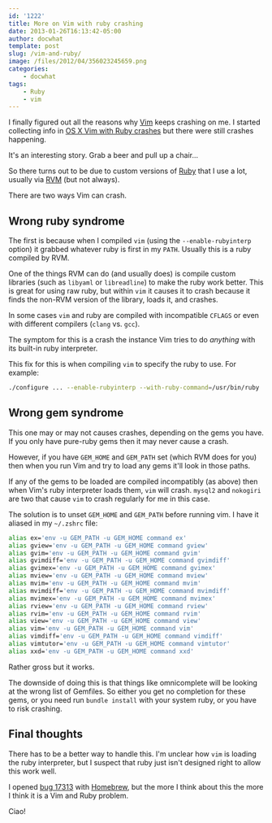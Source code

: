 ```yaml
---
id: '1222'
title: More on Vim with ruby crashing
date: 2013-01-26T16:13:42-05:00
author: docwhat
template: post
slug: /vim-and-ruby/
image: /files/2012/04/356023245659.png
categories:
    - docwhat
tags:
    - Ruby
    - vim
---
```


I finally figured out all the reasons why [Vim](https://www.vim.org/) keeps
crashing on me. I started collecting info in
[OS X Vim with Ruby crashes](/os-x-vim-with-ruby-crashes/) but there were
still crashes happening.

It's an interesting story. Grab a beer and pull up a chair...

So there turns out to be due to custom versions of
[Ruby](http://www.ruby-lang.org/) that I use a lot, usually via
[RVM](https://rvm.io/) (but not always).

There are two ways Vim can crash.

## Wrong ruby syndrome

The first is because when I compiled `vim` (using the `--enable-rubyinterp`
option) it grabbed whatever ruby is first in my `PATH`. Usually this is a ruby
compiled by RVM.

One of the things RVM can do (and usually does) is compile custom libraries
(such as `libyaml` or `libreadline`) to make the ruby work better. This is
great for using raw ruby, but within `vim` it causes it to crash because it
finds the non-RVM version of the library, loads it, and crashes.

In some cases `vim` and ruby are compiled with incompatible `CFLAGS` or even
with different compilers (`clang` vs. `gcc`).

The symptom for this is a crash the instance Vim tries to do _anything_ with
its built-in ruby interpreter.

This fix for this is when compiling `vim` to specify the ruby to use. For
example:

```bash
./configure ... --enable-rubyinterp --with-ruby-command=/usr/bin/ruby
```

## Wrong gem syndrome

This one may or may not causes crashes, depending on the gems you have. If you
only have pure-ruby gems then it may never cause a crash.

However, if you have `GEM_HOME` and `GEM_PATH` set (which RVM does for you)
then when you run Vim and try to load any gems it'll look in those paths.

If any of the gems to be loaded are compiled incompatibly (as above) then when
Vim's ruby interpreter loads them, `vim` will crash. `mysql2` and `nokogiri`
are two that cause `vim` to crash regularly for me in this case.

The solution is to unset `GEM_HOME` and `GEM_PATH` before running vim. I have
it aliased in my `~/.zshrc` file:

```bash
alias ex='env -u GEM_PATH -u GEM_HOME command ex'
alias gview='env -u GEM_PATH -u GEM_HOME command gview'
alias gvim='env -u GEM_PATH -u GEM_HOME command gvim'
alias gvimdiff='env -u GEM_PATH -u GEM_HOME command gvimdiff'
alias gvimex='env -u GEM_PATH -u GEM_HOME command gvimex'
alias mview='env -u GEM_PATH -u GEM_HOME command mview'
alias mvim='env -u GEM_PATH -u GEM_HOME command mvim'
alias mvimdiff='env -u GEM_PATH -u GEM_HOME command mvimdiff'
alias mvimex='env -u GEM_PATH -u GEM_HOME command mvimex'
alias rview='env -u GEM_PATH -u GEM_HOME command rview'
alias rvim='env -u GEM_PATH -u GEM_HOME command rvim'
alias view='env -u GEM_PATH -u GEM_HOME command view'
alias vim='env -u GEM_PATH -u GEM_HOME command vim'
alias vimdiff='env -u GEM_PATH -u GEM_HOME command vimdiff'
alias vimtutor='env -u GEM_PATH -u GEM_HOME command vimtutor'
alias xxd='env -u GEM_PATH -u GEM_HOME command xxd'
```

Rather gross but it works.

The downside of doing this is that things like omnicomplete will be looking at
the wrong list of Gemfiles. So either you get no completion for these gems, or
you need run `bundle install` with your system ruby, or you have to risk
crashing.

## Final thoughts

There has to be a better way to handle this. I'm unclear how `vim` is loading
the ruby interpreter, but I suspect that ruby just isn't designed right to
allow this work well.

I opened [bug 17313](https://github.com/Homebrew/legacy-homebrew/issues/17313)
with [Homebrew](http://brew.sh/), but the more I think about this the more I
think it is a Vim and Ruby problem.

Ciao!
